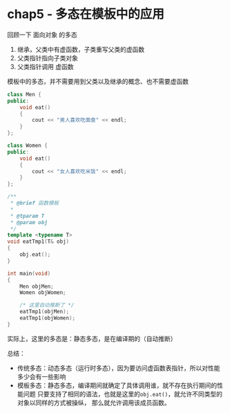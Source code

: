 # chap5 - 多态在模板中的应用

回顾一下 面向对象 的多态

1. 继承，父类中有虚函数，子类重写父类的虚函数
2. 父类指针指向子类对象
3. 父类指针调用 虚函数

模板中的多态，并不需要用到父类以及继承的概念、也不需要虚函数

```cxx
class Men {
public:
    void eat()
    {
        cout << "男人喜欢吃面食" << endl;
    }
};

class Women {
public:
    void eat()
    {
        cout << "女人喜欢吃米饭" << endl;
    }
};

/**
 * @brief 函数模板
 *
 * @tparam T
 * @param obj
 */
template <typename T>
void eatTmp1(T& obj)
{
    obj.eat();
}

int main(void)
{
    Men objMen;
    Women objWomen;

    /* 这里自动推断了 */
    eatTmp1(objMen);
    eatTmp1(objWomen);
}
```

实际上，这里的多态是：静态多态，是在编译期的（自动推断）

总结：

- 传统多态：动态多态（运行时多态），因为要访问虚函数表指针，所以对性能多少会有一些影响
- 模板多态：静态多态，编译期间就确定了具体调用谁，就不存在执行期间的性能问题
  只要支持了相同的语法，也就是这里的`obj.eat()`，就允许不同类型的对象以同样的方式被操纵，
  那么就允许调用该成员函数。
